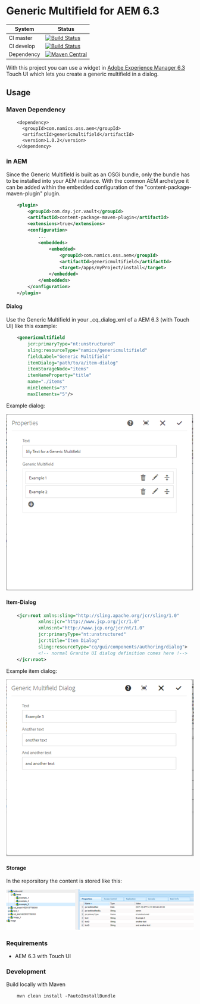 # Generic Multifield for AEM 6.3

System        | Status
--------------|------------------------------------------------        
CI master     | [![Build Status][travis-master]][travis-url]
CI develop    | [![Build Status][travis-develop]][travis-url]
Dependency    | [![Maven Central][maven-central-version]][maven-central]

With this project you can use a widget in [Adobe Experience Manager 6.3](https://helpx.adobe.com/experience-manager/6-3/release-notes.html) Touch UI which lets you create a generic multifield in a dialog.

## Usage

### Maven Dependency
```
    <dependency>
      <groupId>com.namics.oss.aem</groupId>
      <artifactId>genericmultifield</artifactId>
      <version>1.0.2</version>
    </dependency>
```

### in AEM
Since the Generic Multifield is built as an OSGi bundle, only the bundle has to be installed into your AEM instance. 
With the common AEM archetype it can be added within the embedded configuration of the "content-package-maven-plugin" plugin.
```xml
    <plugin>
        <groupId>com.day.jcr.vault</groupId>
        <artifactId>content-package-maven-plugin</artifactId>
        <extensions>true</extensions>
        <configuration>
            ...
            <embeddeds>
                <embedded>
                    <groupId>com.namics.oss.aem</groupId>
                    <artifactId>genericmultifield</artifactId>
                    <target>/apps/myProject/install</target>
                </embedded>
            </embeddeds>
        </configuration>
    </plugin>
```

 
#### Dialog
Use the Generic Multifield in your _cq_dialog.xml of a AEM 6.3 (with Touch UI) like this example:
```xml
    <genericmultifield
        jcr:primaryType="nt:unstructured"
        sling:resourceType="namics/genericmultifield"
        fieldLabel="Generic Multifield"
        itemDialog="path/to/a/item-dialog"
        itemStorageNode="items"
        itemNameProperty="title"
        name="./items"
        minElements="3"
        maxElements="5"/>
```

Example dialog:

![main dialog](docs/main.png)

#### Item-Dialog
```xml
    <jcr:root xmlns:sling="http://sling.apache.org/jcr/sling/1.0"
            xmlns:jcr="http://www.jcp.org/jcr/1.0"
            xmlns:nt="http://www.jcp.org/jcr/nt/1.0"
            jcr:primaryType="nt:unstructured"
            jcr:title="Item Dialog"
            sling:resourceType="cq/gui/components/authoring/dialog">
            <!-- normal Granite UI dialog definition comes here !-->
    </jcr:root>
``` 

Example item dialog:

![multifield dialog](docs/item.png)

#### Storage
In the reporsitory the content is stored like this:

![content](docs/repo.png)


### Requirements
* AEM 6.3 with Touch UI

### Development
Build locally with Maven
```
    mvn clean install -PautoInstallBundle
``` 


[travis-master]: https://travis-ci.org/namics/aem-generic-multifield.svg?branch=6.3%2Fmaster
[travis-develop]: https://travis-ci.org/namics/aem-generic-multifield.svg?branch=6.3%2Fdevelop
[travis-url]: https://travis-ci.org/namics/aem-generic-multifield
[maven-central-version]: https://maven-badges.herokuapp.com/maven-central/com.namics.oss.aem/genericmultifield/badge.svg
[maven-central]: https://maven-badges.herokuapp.com/maven-central/com.namics.oss.aem/genericmultifield